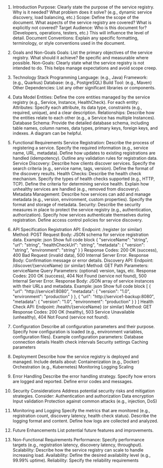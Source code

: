 1. Introduction
Purpose: Clearly state the purpose of the service registry. Why is it needed? What problem does it solve? (e.g., dynamic service discovery, load balancing, etc.)
Scope: Define the scope of the document. What aspects of the service registry are covered? What is explicitly not covered?
Target Audience: Who is this document for? (Developers, operations, testers, etc.) This will influence the level of detail.
Document Conventions: Explain any specific formatting, terminology, or style conventions used in the document.

2. Goals and Non-Goals
Goals: List the primary objectives of the service registry. What should it achieve? Be specific and measurable where possible.
Non-Goals: Clearly state what the service registry is not intended to do. This helps manage expectations and avoid scope creep.

3. Technology Stack
Programming Language: (e.g., Java)
Framework: (e.g., Quarkus)
Database: (e.g., PostgreSQL)
Build Tool: (e.g., Maven)
Other Dependencies: List any other significant libraries or components.

4. Data Model
Entities: Define the core entities managed by the service registry (e.g., Service, Instance, HealthCheck). For each entity:
Attributes: Specify each attribute, its data type, constraints (e.g., required, unique), and a clear description.
Relationships: Describe how the entities relate to each other (e.g., a Service has multiple Instances).
Database Schema: Provide the detailed database schema, including table names, column names, data types, primary keys, foreign keys, and indexes. A diagram can be helpful.

5. Functional Requirements
Service Registration:
Describe the process of registering a service.
Specify the required information (e.g., service name, URL, metadata).
Define how updates to existing registrations are handled (idempotency).
Outline any validation rules for registration data.
Service Discovery:
Describe how clients discover services.
Specify the search criteria (e.g., service name, tags, version).
Define the format of the discovery results.
Health Checks:
Describe the health check mechanism.
Specify the types of health checks supported (e.g., HTTP, TCP).
Define the criteria for determining service health.
Explain how unhealthy services are handled (e.g., removed from discovery).
Metadata Management:
Describe how services can add and manage metadata (e.g., version, environment, custom properties).
Specify the format and storage of metadata.
Security:
Describe the security measures in place to protect the service registry (e.g., authentication, authorization).
Specify how services authenticate themselves during registration.
Define access control policies for service discovery.

6. API Specification
Registration API:
Endpoint: /register (or similar)
Method: POST
Request Body: JSON schema for service registration data. Example:
json
 Show full code block 
{
  "serviceName": "string",
  "url": "string",
  "healthCheckUrl": "string",
  "metadata": {
    "version": "string",
    "environment": "string"
  }
}
Response Codes: 200 OK (success), 400 Bad Request (invalid data), 500 Internal Server Error.
Response Body: Confirmation message or error details.
Discovery API:
Endpoint: /discover/{serviceName} (or similar)
Method: GET
Path Parameters: serviceName
Query Parameters: (optional) version, tags, etc.
Response Codes: 200 OK (success), 404 Not Found (service not found), 500 Internal Server Error.
Response Body: JSON array of service instances with their URLs and metadata. Example:
json
 Show full code block 
[
  {
    "url": "http://service1:8080",
    "metadata": {
      "version": "1.0",
      "environment": "production"
    }
  },
  {
    "url": "http://service1-backup:8080",
    "metadata": {
      "version": "1.0",
      "environment": "production"
    }
  }
]
Health Check API:
Endpoint: /health/{serviceName} (or similar)
Method: GET
Response Codes: 200 OK (healthy), 503 Service Unavailable (unhealthy), 404 Not Found (service not found).

7. Configuration
Describe all configuration parameters and their purpose.
Specify how configuration is loaded (e.g., environment variables, configuration files).
Example configuration parameters:
Database connection details
Health check intervals
Security settings
Caching parameters

8. Deployment
Describe how the service registry is deployed and managed.
Include details about:
Containerization (e.g., Docker)
Orchestration (e.g., Kubernetes)
Monitoring
Logging
Scaling

9. Error Handling
Describe the error handling strategy.
Specify how errors are logged and reported.
Define error codes and messages.

10. Security Considerations
Address potential security risks and mitigation strategies.
Consider:
Authentication and authorization
Data encryption
Input validation
Protection against common attacks (e.g., injection, DoS)

11. Monitoring and Logging
Specify the metrics that are monitored (e.g., registration count, discovery latency, health check status).
Describe the logging format and content.
Define how logs are collected and analyzed.

12. Future Enhancements
List potential future features and improvements.

13. Non-Functional Requirements
Performance: Specify performance targets (e.g., registration latency, discovery latency, throughput).
Scalability: Describe how the service registry can scale to handle increasing load.
Availability: Define the desired availability level (e.g., 99.99% uptime).
Reliability: Specify the reliability requirements